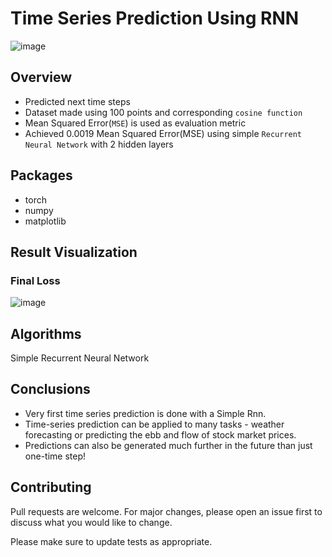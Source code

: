 # Time Series Prediction Using RNN
![image](https://user-images.githubusercontent.com/113231185/213910823-e8220501-01ff-4095-b5e3-142fcebe2655.png)

## Overview
- Predicted next time steps
- Dataset made using 100 points and corresponding `cosine function` 
- Mean Squared Error(`MSE`) is used as evaluation metric
- Achieved 0.0019 Mean Squared Error(MSE) using simple `Recurrent Neural Network` with 2 hidden layers

## Packages
- torch
- numpy
- matplotlib

## Result Visualization
### Final Loss
![image](https://user-images.githubusercontent.com/113231185/213911151-5e2aa743-907f-4b35-a1a4-ebded0dd488b.png)


## Algorithms
Simple Recurrent Neural Network

## Conclusions
- Very first time series prediction is done with a Simple Rnn.
- Time-series prediction can be applied to many tasks - weather forecasting or predicting the ebb and flow of stock market prices.
- Predictions can also be generated much further in the future than just one-time step!

## Contributing

Pull requests are welcome. For major changes, please open an issue first
to discuss what you would like to change.

Please make sure to update tests as appropriate.
